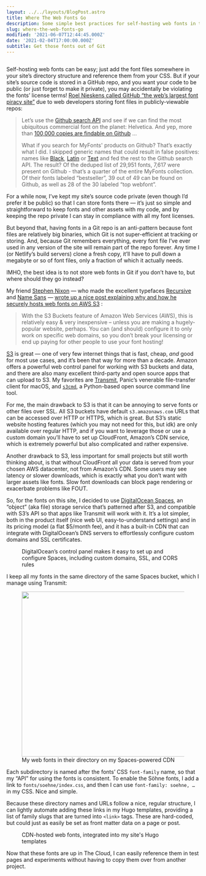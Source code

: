 ```yaml
---
layout: ../../layouts/BlogPost.astro
title: Where The Web Fonts Go
description: Some simple best practices for self-hosting web fonts in the cloud
slug: where-the-web-fonts-go
modified: '2021-06-07T12:44:45.000Z'
date: '2021-02-04T17:00:00.000Z'
subtitle: Get those fonts out of Git
---
```

<figure class="wp-block-image alignfull size-large"><img src="https://res.cloudinary.com/demaree/image/upload/v1615856416/bitsandletters-assets/cover-why-fonts-matter.jpg" alt="" class="wp-image-4032" data-original-src="https://demaree.blog/wp-content/uploads/2021/03/cover-why-fonts-matter-1024x684.jpg"></figure>

Self-hosting web fonts can be easy; just add the font files somewhere in your site’s directory structure and reference them from your CSS. But if your site’s source code is stored in a GitHub repo, and you want your code to be public (or just forget to make it private), you may accidentally be violating the fonts’ license terms! [Roel Nieskens called GitHub “the web’s largest font piracy site”](https://pixelambacht.nl/2017/github-font-piracy/) due to web developers storing font files in publicly-viewable repos:

> Let’s use the [Github search API](https://developer.github.com/v3/search/) and see if we can find the most ubiquitous commercial font on the planet: Helvetica. And yep, more than [100,000 copies are findable on Github](https://github.com/search?utf8=%E2%9C%93&q=extension%3Attf+extension%3Aotf+filename%3A%22helvetica%22&type=Code) …
> 
> What if you search for MyFonts' products on Github? That’s exactly what I did. I skipped generic names that could result in false positives: names like [Black](http://www.myfonts.com/fonts/intellecta/black/), [Latin](http://www.myfonts.com/fonts/woodentypefonts/latin/) or [Text](http://www.myfonts.com/fonts/fw-alias/text/) and fed the rest to the Github search API. The result? Of the deduped list of 29,951 fonts, 7,617 were present on Github - that’s a quarter of the entire MyFonts collection. Of their fonts labeled “bestseller”, 39 out of 49 can be found on Github, as well as 28 of the 30 labeled “top webfont”.

For a while now, I’ve kept my site’s source code private (even though I’d prefer it be public) so that I can store fonts there — it’s just so simple and straightforward to keep fonts and other assets with my code, and by keeping the repo private I can stay in compliance with all my font licenses.

But beyond that, having fonts in a Git repo is an anti-pattern because font files are relatively big binaries, which Git is not super-efficient at tracking or storing. And, because Git remembers everything, every font file I’ve ever used in any version of the site will remain part of the repo forever. Any time I (or Netlify’s build servers) clone a fresh copy, it’ll have to pull down a megabyte or so of font files, only a fraction of which it actually needs.

IMHO, the best idea is to not store web fonts in Git if you don’t have to, but where should they go instead?

My friend [Stephen Nixon](https://demaree.me/p/where-the-web-fonts-go/arrowtype.com) — who made the excellent typefaces [Recursive](https://demaree.me/p/where-the-web-fonts-go/recursive.design) and [Name Sans](https://name.arrowtype.com/) — [wrote up a nice post explaining why and how he securely hosts web fonts on AWS S3](https://blog.arrowtype.com/host-webfont-on-aws/) :

> With the S3 Buckets feature of Amazon Web Services (AWS), this is relatively easy & very inexpensive – unless you are making a hugely-popular website, perhaps. You can (and should) configure it to only work on specific web domains, so you don’t break your licensing or end up paying for other people to use your font hosting!

[S3](https://aws.amazon.com/s3/) is great — one of very few internet things that is fast, cheap, _and_ good for most use cases, and it’s been that way for more than a decade. Amazon offers a powerful web control panel for working with S3 buckets and data, and there are also many excellent third-party and open source apps that can upload to S3. My favorites are [Transmit](https://demaree.me/p/where-the-web-fonts-go/panic.com/transmit/), Panic’s venerable file-transfer client for macOS, and [`s3cmd`](https://sourceforge.net/projects/s3tools/), a Python-based open source command line tool.

For me, the main drawback to S3 is that it can be annoying to serve fonts or other files over SSL. All S3 buckets have default `s3.amazonaws.com` URLs that can be accessed over HTTP or HTTPS, which is great. But S3’s static website hosting features (which you may not need for this, but idk) are only available over regular HTTP, and if you want to leverage those or use a custom domain you’ll have to set up CloudFront, Amazon’s CDN service, which is extremely powerful but also complicated and rather expensive.

Another drawback to S3, less important for small projects but still worth thinking about, is that without CloudFront all your data is served from your chosen AWS datacenter, not from Amazon’s CDN. Some users may see latency or slower downloads, which is exactly what you don’t want with larger assets like fonts. Slow font downloads can block page rendering or exacerbate problems like FOUT.

So, for the fonts on this site, I decided to use [DigitalOcean Spaces](https://www.digitalocean.com/products/spaces/), an “object” (aka file) storage service that’s patterned after S3, and compatible with S3’s API so that apps like Transmit will work with it. It’s a lot simpler, both in the product itself (nice web UI, easy-to-understand settings) and in its pricing model (a flat $5/month fee), and it has a built-in CDN that can integrate with DigitalOcean’s DNS servers to effortlessly configure custom domains and SSL certificates.

<figure class="wp-block-image size-large"><img src="https://res.cloudinary.com/demaree/image/upload/v1615856415/bitsandletters-assets/screenshot-do-panel.png" alt="" class="wp-image-4034" data-original-src="https://demaree.blog/wp-content/uploads/2021/03/screenshot-do-panel-1024x724.png"><figcaption>DigitalOcean’s control panel makes it easy to set up and configure Spaces, including custom domains, SSL, and CORS rules</figcaption></figure>

I keep all my fonts in the same directory of the same Spaces bucket, which I manage using Transmit:

<figure class="wp-block-image size-large is-resized"><img src="https://res.cloudinary.com/demaree/image/upload/v1615856415/bitsandletters-assets/screenshot-transmit-webfonts.png" alt="" class="wp-image-4036" width="610" height="430" data-original-src="https://demaree.blog/wp-content/uploads/2021/03/screenshot-transmit-webfonts-1024x723.png"><figcaption>My web fonts in their directory on my Spaces-powered CDN</figcaption></figure>

Each subdirectory is named after the fonts’ CSS `font-family` name, so that my “API” for using the fonts is consistent. To enable the Söhne fonts, I add a link to `fonts/soehne/index.css`, and then I can use `font-family: soehne, …` in my CSS. Nice and simple.

Because these directory names and URLs follow a nice, regular structure, I can lightly automate adding these links in my Hugo templates, providing a list of family slugs that are turned into `<link>` tags. These are hard-coded, but could just as easily be set as front matter data on a page or post.

<figure class="wp-block-image size-large"><img src="https://res.cloudinary.com/demaree/image/upload/v1615856414/bitsandletters-assets/screenshot-webfont-code-nova.png" alt="" class="wp-image-4038" data-original-src="https://demaree.blog/wp-content/uploads/2021/03/screenshot-webfont-code-nova-1024x826.png"><figcaption>CDN-hosted web fonts, integrated into my site's Hugo templates</figcaption></figure>

Now that these fonts are up in The Cloud, I can easily reference them in test pages and experiments without having to copy them over from another project.
